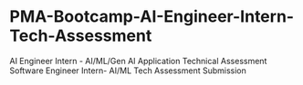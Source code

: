 # PMA-Bootcamp-AI-Engineer-Intern-Tech-Assessment
AI Engineer Intern - AI/ML/Gen AI Application  Technical Assessment  Software Engineer Intern- AI/ML Tech Assessment Submission
